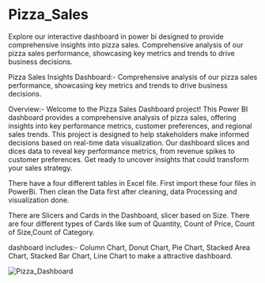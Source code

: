 # Pizza_Sales
Explore our interactive dashboard  in power bi designed to provide comprehensive insights into pizza sales. Comprehensive analysis of our pizza sales performance, showcasing key metrics and trends to drive business decisions.

Pizza Sales Insights Dashboard:- Comprehensive analysis of our pizza sales performance, showcasing key metrics and trends to drive business decisions.

Overview:- Welcome to the Pizza Sales Dashboard project! This Power BI dashboard provides a comprehensive analysis of pizza sales, offering insights into key performance metrics, customer preferences, and regional sales trends. This project is designed to help stakeholders make informed decisions based on real-time data visualization. Our dashboard slices and dices data to reveal key performance metrics, from revenue spikes to customer preferences. Get ready to uncover insights that could transform your sales strategy.

There have a four different tables in Excel file. First import these four files in PowerBi. Then clean the Data first after cleaning, data Processing and visualization done.

There are Slicers and Cards in the Dashboard, slicer based on Size. There are four different types of Cards like sum of Quantity, Count of Price, Count of Size,Count of Category.

dashboard includes:- Column Chart, Donut Chart, Pie Chart, Stacked Area Chart, Stacked Bar Chart, Line Chart to make a attractive dashboard.


![Pizza_Dashboard](https://github.com/user-attachments/assets/f1bc251c-791e-4f2a-97f7-b4125fafd308)

